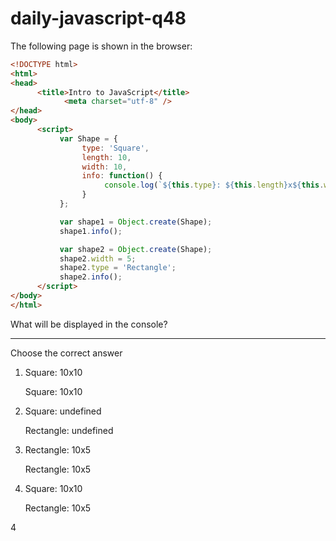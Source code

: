 # daily-javascript-q48

The following page is shown in the browser: 

```html
<!DOCTYPE html> 
<html> 
<head> 
      <title>Intro to JavaScript</title> 
          	<meta charset="utf-8" /> 
</head> 
<body> 
      <script> 
           var Shape = { 
                type: 'Square', 
                length: 10, 
                width: 10, 
                info: function() { 
                     console.log(`${this.type}: ${this.length}x${this.width}`); 
                } 
           }; 

           var shape1 = Object.create(Shape); 
           shape1.info(); 

           var shape2 = Object.create(Shape); 
           shape2.width = 5; 
           shape2.type = 'Rectangle'; 
           shape2.info(); 
      </script> 
</body> 
</html> 
```

What will be displayed in the console?
<hr>
Choose the correct answer

1) Square: 10x10

   Square: 10x10

2) Square: undefined

    Rectangle: undefined

3) Rectangle: 10x5

    Rectangle: 10x5

4) Square: 10x10

    Rectangle: 10x5
    
4
